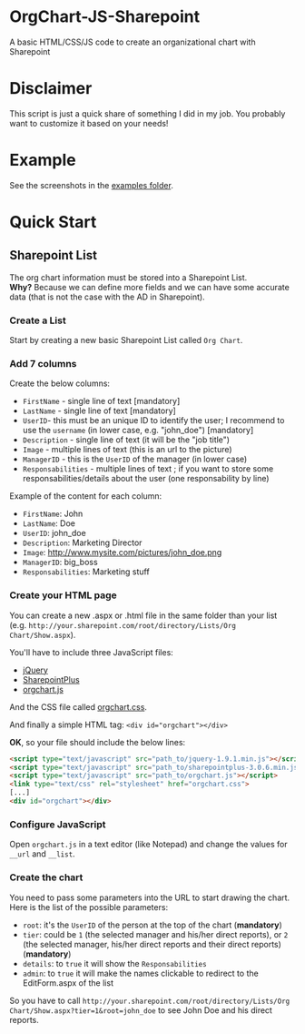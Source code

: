 OrgChart-JS-Sharepoint
======================

A basic HTML/CSS/JS code to create an organizational chart with Sharepoint

# Disclaimer

This script is just a quick share of something I did in my job. You probably want to customize it based on your needs!

# Example

See the screenshots in the [examples folder](https://github.com/Aymkdn/OrgChart-JS-Sharepoint/tree/master/examples).

Quick Start
===========

## Sharepoint List

The org chart information must be stored into a Sharepoint List.     
**Why?** Because we can define more fields and we can have some accurate data (that is not the case with the AD in Sharepoint).

### Create a List

Start by creating a new basic Sharepoint List called `Org Chart`.

### Add 7 columns

Create the below columns:

  - `FirstName` - single line of text [mandatory]
  - `LastName` - single line of text [mandatory]
  - `UserID`- this must be an unique ID to identify the user; I recommend to use the `username` (in lower case, e.g. "john_doe") [mandatory]
  - `Description` - single line of text (it will be the "job title")
  - `Image` - multiple lines of text (this is an url to the picture)
  - `ManagerID` - this is the `UserID` of the manager (in lower case)
  - `Responsabilities` - multiple lines of text ; if you want to store some responsabilities/details about the user (one responsability by line)

Example of the content for each column:
  - `FirstName`: John
  - `LastName`: Doe
  - `UserID`: john_doe
  - `Description`: Marketing Director
  - `Image`: http://www.mysite.com/pictures/john_doe.png
  - `ManagerID`: big_boss
  - `Responsabilities`: Marketing stuff

### Create your HTML page

You can create a new .aspx or .html file in the same folder than your list (e.g. `http://your.sharepoint.com/root/directory/Lists/Org Chart/Show.aspx`).

You'll have to include three JavaScript files:

  - [jQuery](http://jquery.com/)
  - [SharepointPlus](http://aymkdn.github.io/SharepointPlus/)
  - [orgchart.js](https://github.com/Aymkdn/OrgChart-JS-Sharepoint/blob/master/orgchart.js)

And the CSS file called [orgchart.css](https://github.com/Aymkdn/OrgChart-JS-Sharepoint/blob/master/orgchart.css).

And finally a simple HTML tag: `<div id="orgchart"></div>`

**OK**, so your file should include the below lines:
````html
<script type="text/javascript" src="path_to/jquery-1.9.1.min.js"></script>
<script type="text/javascript" src="path_to/sharepointplus-3.0.6.min.js"></script>
<script type="text/javascript" src="path_to/orgchart.js"></script>
<link type="text/css" rel="stylesheet" href="orgchart.css">
[...]
<div id="orgchart"></div>
````

### Configure JavaScript

Open `orgchart.js` in a text editor (like Notepad) and change the values for `__url` and `__list`.

### Create the chart

You need to pass some parameters into the URL to start drawing the chart.
Here is the list of the possible parameters:

  - `root`: it's the `UserID` of the person at the top of the chart (**mandatory**)
  - `tier`: could be `1` (the selected manager and his/her direct reports), or `2` (the selected manager, his/her direct reports and their direct reports) (**mandatory**)
  - `details`: to `true` it will show the `Responsabilities`
  - `admin`: to `true` it will make the names clickable to redirect to the EditForm.aspx of the list

So you have to call `http://your.sharepoint.com/root/directory/Lists/Org Chart/Show.aspx?tier=1&root=john_doe` to see John Doe and his direct reports.
